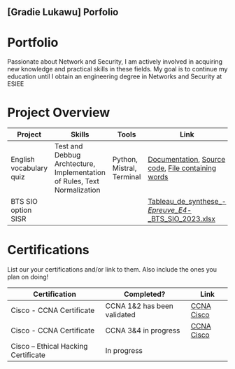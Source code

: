 ## [Gradie Lukawu] Porfolio

# Portfolio

Passionate about Network and Security, I am actively involved in acquiring new knowledge and practical skills in these fields. My goal is to continue my education until I obtain an engineering degree in Networks and Security at ESIEE



# Project Overview 
|     Project             |                 Skills                      |     Tools         |      Link       |
| ----------------------- | ------------------------------------------- | ----------------- | --------------- |
| English vocabulary quiz | Test and Debbug Archtecture, Implementation of Rules, Text Normalization       | Python, Mistral, Terminal | <a href="Documentation.md">Documentation</a>, <a href="script.py"> Source code</a>, <a href="mots.txt">File containing words</a> |
|BTS SIO option SISR  | | | [Tableau_de_synthese_-_Epreuve_E4_-_BTS_SIO_2023.xlsx](https://github.com/user-attachments/files/21585264/Tableau_de_synthese_-_Epreuve_E4_-_BTS_SIO_2023.xlsx)  |


# Certifications 
List our your certifications and/or link to them. Also include the ones you plan on doing!

|     Certification     |               Completed?               |     Link       |
| --------------------  | -------------------------------------- | ---------------| 
| Cisco - CCNA Certificate               |            CCNA 1&2 has been validated              |     <a href="https://www.cisco.com/site/us/en/learn/training-certifications/certifications/enterprise/ccna/index.html">CCNA Cisco</a> |
| Cisco - CCNA Certificate               |            CCNA 3&4 in progress              |     <a href="https://www.cisco.com/site/us/en/learn/training-certifications/certifications/enterprise/ccna/index.html">CCNA Cisco</a> |
| Cisco – Ethical Hacking Certificate     |             In progress                | 
